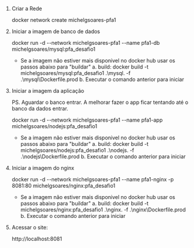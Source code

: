 1. Criar a Rede 

    docker network create michelgsoares-pfa1

2. Iniciar a imagem de banco de dados

    docker run -d --network michelgsoares-pfa1 --name pfa1-db  michelgsoares/mysql:pfa_desafio1 

    * Se a imagem não estiver mais disponivel no docker hub usar os passos abaixo para "buildar"
        a. build: 
            docker build -t michelgsoares/mysql:pfa_desafio1 .\mysql\. -f .\mysql\Dockerfile.prod 
        b. Executar o comando anterior para iniciar

2. Iniciar a imagem da aplicação

    PS. Aguardar o banco entrar. A melhorar fazer o app ficar tentando até o banco da dados entrar.

    docker run -d --network michelgsoares-pfa1 --name pfa1-app  michelgsoares/nodejs:pfa_desafio1

    * Se a imagem não estiver mais disponivel no docker hub usar os passos abaixo para "buildar"
        a. build: 
            docker build -t michelgsoares/nodejs:pfa_desafio1 .\nodejs\. -f .\nodejs\Dockerfile.prod 
        b. Executar o comando anterior para iniciar

3. Iniciar a imagem do nginx

    docker run -d --network michelgsoares-pfa1 --name pfa1-nginx -p 8081:80 michelgsoares/nginx:pfa_desafio1

    * Se a imagem não estiver mais disponivel no docker hub usar os passos abaixo para "buildar"
        a. build: 
            docker build -t michelgsoares/nginx:pfa_desafio1 .\nginx\. -f .\nginx\Dockerfile.prod
        b. Executar o comando anterior para iniciar
    
4. Acessar o site:

    http://localhost:8081
    
        

